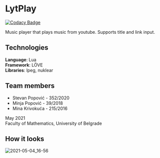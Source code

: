 # LytPlay

[![Codacy Badge](https://api.codacy.com/project/badge/Grade/8b3c16175f4f44caaafb60a17609deaf)](https://app.codacy.com/gh/matf-pp/2021_LytPlay?utm_source=github.com&utm_medium=referral&utm_content=matf-pp/2021_LytPlay&utm_campaign=Badge_Grade_Settings)

Music player that plays music from youtube. Supports title and link input.

## Technologies

**Language**: Lua </br>
**Framework**: LÖVE </br>
**Libraries**: lpeg, nuklear </br>

## Team members

* Stevan Popović - 352/2020
* Minja Popović - 39/2018
* Mina Krivokuća - 215/2016

May 2021 </br>
Faculty of Mathematics, University of Belgrade

## How it looks

![2021-05-04_16-56](https://user-images.githubusercontent.com/30701714/117092499-b202ef80-ad5e-11eb-9e4d-985770188880.png)


